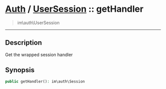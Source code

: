 # [Auth](auth.md) / [UserSession](auth-UserSession.md) :: getHandler
 > im\auth\UserSession
____

## Description
Get the wrapped session handler

## Synopsis
```php
public getHandler(): im\auth\Session
```
